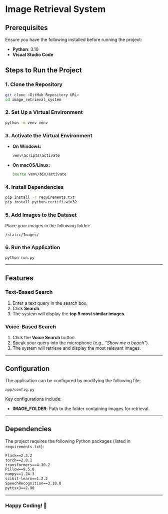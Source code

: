 # Image Retrieval System

## Prerequisites

Ensure you have the following installed before running the project:

- **Python**: 3.10
- **Visual Studio Code**

## Steps to Run the Project

### 1. Clone the Repository
```sh
git clone <GitHub Repository URL>
cd image_retrieval_system
```

### 2. Set Up a Virtual Environment
```sh
python -m venv venv
```

### 3. Activate the Virtual Environment
- **On Windows:**
  ```sh
  venv\Scripts\activate
  ```
- **On macOS/Linux:**
  ```sh
  source venv/bin/activate
  ```

### 4. Install Dependencies
```sh
pip install -r requirements.txt
pip install python-certifi-win32
```

### 5. Add Images to the Dataset
Place your images in the following folder:
```
/static/Images/
```

### 6. Run the Application
```sh
python run.py
```

---

## Features

### **Text-Based Search**
1. Enter a text query in the search box.
2. Click **Search**.
3. The system will display the **top 5 most similar images**.

### **Voice-Based Search**
1. Click the **Voice Search** button.
2. Speak your query into the microphone (e.g., *"Show me a beach"*).
3. The system will retrieve and display the most relevant images.

---

## Configuration
The application can be configured by modifying the following file:
```
app/config.py
```
Key configurations include:
- **IMAGE_FOLDER**: Path to the folder containing images for retrieval.

---

## Dependencies
The project requires the following Python packages (listed in `requirements.txt`):
```txt
Flask==2.3.2
torch==2.0.1
transformers==4.30.2
Pillow==9.5.0
numpy==1.24.3
scikit-learn==1.2.2
SpeechRecognition==3.10.0
pyttsx3==2.90
```

---

### **Happy Coding! 🚀**

